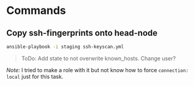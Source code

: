 # Commands
## Copy ssh-fingerprints onto head-node

```bash
ansible-playbook -i staging ssh-keyscan.yml
```

> ToDo: Add state to not overwrite known_hosts. Change user?

*Note:* I tried to make a role with it but not know how to force `connection: local` just for this task.

